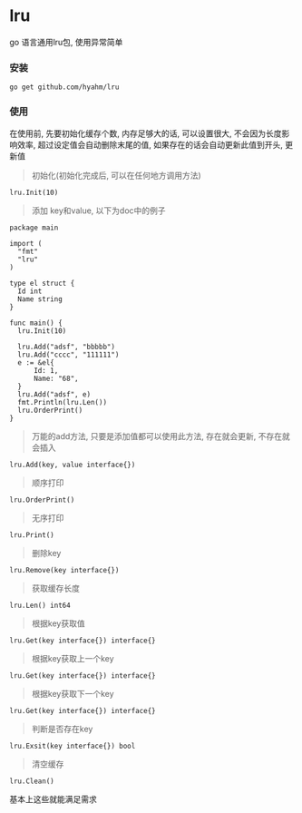 # lru
go 语言通用lru包, 使用异常简单
### 安装
```
go get github.com/hyahm/lru
```
### 使用

在使用前, 先要初始化缓存个数, 内存足够大的话, 可以设置很大, 不会因为长度影响效率, 
超过设定值会自动删除末尾的值, 如果存在的话会自动更新此值到开头, 更新值
 > 初始化(初始化完成后, 可以在任何地方调用方法)
  ```
  lru.Init(10)
  ```
 > 添加 key和value, 以下为doc中的例子
  ```
package main

import (
	"fmt"
	"lru"
)

type el struct {
	Id int
	Name string
}

func main() {
	lru.Init(10)

	lru.Add("adsf", "bbbbb")
	lru.Add("cccc", "111111")
	e := &el{
		Id: 1,
		Name: "68",
	}
	lru.Add("adsf", e)
	fmt.Println(lru.Len())
	lru.OrderPrint()
}
```
> 万能的add方法, 只要是添加值都可以使用此方法, 存在就会更新, 不存在就会插入
```
lru.Add(key, value interface{})
```
> 顺序打印
```
lru.OrderPrint()
```
> 无序打印
```
lru.Print()
```
> 删除key
```
lru.Remove(key interface{})
```
> 获取缓存长度 
```
lru.Len() int64
```
> 根据key获取值
```
lru.Get(key interface{}) interface{}
```
> 根据key获取上一个key
```
lru.Get(key interface{}) interface{}
```
> 根据key获取下一个key
```
lru.Get(key interface{}) interface{}
```
> 判断是否存在key
```
lru.Exsit(key interface{}) bool
```
> 清空缓存
```
lru.Clean()
```
基本上这些就能满足需求
